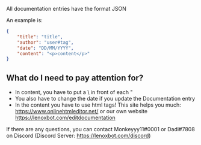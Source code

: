 All documentation entries have the format JSON

An example is: 

```json
{
    "title": "title",
    "author": "user#tag",
    "date": "DD/MM/YYYY",
    "content": "<p>content</p>"
}
```

## What do I need to pay attention for?
- In content, you have to put a \ in front of each "
- You also have to change the date if you update the Documentation entry
- In the content you have to use html tags! This site helps you much: https://www.onlinehtmleditor.net/ or our own website https://lenoxbot.com/editdocumentation

If there are any questions, you can contact Monkeyyy11#0001 or Dadi#7808 on Discord (Discord Server: https://lenoxbot.com/discord)

